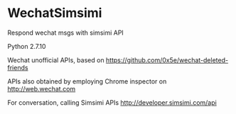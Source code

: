 # WechatSimsimi
Respond wechat msgs with simsimi API


Python 2.7.10

Wechat unofficial APIs, based on https://github.com/0x5e/wechat-deleted-friends

APIs also obtained by employing Chrome inspector on http://web.wechat.com

For conversation, calling Simsimi APIs http://developer.simsimi.com/api
